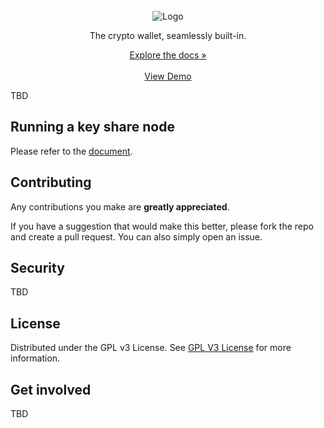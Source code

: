 <br/>
<div align="center">
<img 
    src="https://keplr-ewallet.s3.ap-northeast-2.amazonaws.com/icons/product_logo.png" 
    alt="Logo" 
>

The crypto wallet, seamlessly built-in.

[Explore the docs »](https://docs.embed.keplr.app) <br/> <br/>
<a href="https://demo.embed.keplr.app">View Demo</a>

</p>
</div>

TBD

## Running a key share node

Please refer to the
[document](https://github.com/chainapsis/ewallet/blob/main/documentation/key_share_node.md).

## Contributing

Any contributions you make are **greatly appreciated**.

If you have a suggestion that would make this better, please fork the repo and
create a pull request. You can also simply open an issue.

## Security

TBD

## License

Distributed under the GPL v3 License. See
[GPL V3 License](https://opensource.org/license/gpl-3-0) for more information.

## Get involved

TBD
